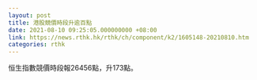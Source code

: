 ```yaml
---
layout: post
title: 港股競價時段升逾百點
date: 2021-08-10 09:25:05.000000000 +08:00
link: https://news.rthk.hk/rthk/ch/component/k2/1605148-20210810.htm
categories: rthk
---
```


恒生指數競價時段報26456點，升173點。
